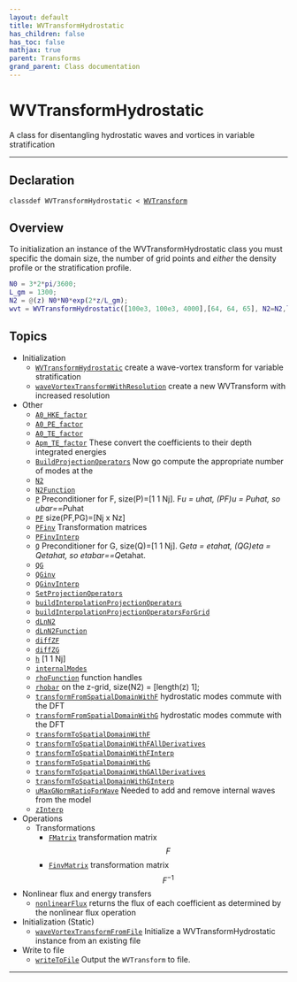 ```yaml
---
layout: default
title: WVTransformHydrostatic
has_children: false
has_toc: false
mathjax: true
parent: Transforms
grand_parent: Class documentation
---
```


#  WVTransformHydrostatic

A class for disentangling hydrostatic waves and vortices in variable stratification


---

## Declaration

<div class="language-matlab highlighter-rouge"><div class="highlight"><pre class="highlight"><code>classdef WVTransformHydrostatic < <a href="/classes/wvtransform/" title="WVTransform">WVTransform</a></code></pre></div></div>

## Overview
 
  To initialization an instance of the WVTransformHydrostatic class you
  must specific the domain size, the number of grid points and *either*
  the density profile or the stratification profile.
  
  ```matlab
  N0 = 3*2*pi/3600;
  L_gm = 1300;
  N2 = @(z) N0*N0*exp(2*z/L_gm);
  wvt = WVTransformHydrostatic([100e3, 100e3, 4000],[64, 64, 65], N2=N2,latitude=30);
  ```
 
   
  


## Topics
+ Initialization
  + [`WVTransformHydrostatic`](/classes/transforms/wvtransformhydrostatic/wvtransformhydrostatic.html) create a wave-vortex transform for variable stratification
  + [`waveVortexTransformWithResolution`](/classes/transforms/wvtransformhydrostatic/wavevortextransformwithresolution.html) create a new WVTransform with increased resolution
+ Other
  + [`A0_HKE_factor`](/classes/transforms/wvtransformhydrostatic/a0_hke_factor.html) 
  + [`A0_PE_factor`](/classes/transforms/wvtransformhydrostatic/a0_pe_factor.html) 
  + [`A0_TE_factor`](/classes/transforms/wvtransformhydrostatic/a0_te_factor.html) 
  + [`Apm_TE_factor`](/classes/transforms/wvtransformhydrostatic/apm_te_factor.html) These convert the coefficients to their depth integrated energies
  + [`BuildProjectionOperators`](/classes/transforms/wvtransformhydrostatic/buildprojectionoperators.html) Now go compute the appropriate number of modes at the
  + [`N2`](/classes/transforms/wvtransformhydrostatic/n2.html) 
  + [`N2Function`](/classes/transforms/wvtransformhydrostatic/n2function.html) 
  + [`P`](/classes/transforms/wvtransformhydrostatic/p.html) Preconditioner for F, size(P)=[1 1 Nj]. F*u = uhat, (PF)*u = P*uhat, so ubar==P*uhat
  + [`PF`](/classes/transforms/wvtransformhydrostatic/pf.html) size(PF,PG)=[Nj x Nz]
  + [`PFinv`](/classes/transforms/wvtransformhydrostatic/pfinv.html) Transformation matrices
  + [`PFinvInterp`](/classes/transforms/wvtransformhydrostatic/pfinvinterp.html) 
  + [`Q`](/classes/transforms/wvtransformhydrostatic/q.html) Preconditioner for G, size(Q)=[1 1 Nj]. G*eta = etahat, (QG)*eta = Q*etahat, so etabar==Q*etahat.
  + [`QG`](/classes/transforms/wvtransformhydrostatic/qg.html) 
  + [`QGinv`](/classes/transforms/wvtransformhydrostatic/qginv.html) 
  + [`QGinvInterp`](/classes/transforms/wvtransformhydrostatic/qginvinterp.html) 
  + [`SetProjectionOperators`](/classes/transforms/wvtransformhydrostatic/setprojectionoperators.html) 
  + [`buildInterpolationProjectionOperators`](/classes/transforms/wvtransformhydrostatic/buildinterpolationprojectionoperators.html) 
  + [`buildInterpolationProjectionOperatorsForGrid`](/classes/transforms/wvtransformhydrostatic/buildinterpolationprojectionoperatorsforgrid.html) 
  + [`dLnN2`](/classes/transforms/wvtransformhydrostatic/dlnn2.html) 
  + [`dLnN2Function`](/classes/transforms/wvtransformhydrostatic/dlnn2function.html) 
  + [`diffZF`](/classes/transforms/wvtransformhydrostatic/diffzf.html) 
  + [`diffZG`](/classes/transforms/wvtransformhydrostatic/diffzg.html) 
  + [`h`](/classes/transforms/wvtransformhydrostatic/h.html) [1 1 Nj]
  + [`internalModes`](/classes/transforms/wvtransformhydrostatic/internalmodes.html) 
  + [`rhoFunction`](/classes/transforms/wvtransformhydrostatic/rhofunction.html) function handles
  + [`rhobar`](/classes/transforms/wvtransformhydrostatic/rhobar.html) on the z-grid, size(N2) = [length(z) 1];
  + [`transformFromSpatialDomainWithF`](/classes/transforms/wvtransformhydrostatic/transformfromspatialdomainwithf.html) hydrostatic modes commute with the DFT
  + [`transformFromSpatialDomainWithG`](/classes/transforms/wvtransformhydrostatic/transformfromspatialdomainwithg.html) hydrostatic modes commute with the DFT
  + [`transformToSpatialDomainWithF`](/classes/transforms/wvtransformhydrostatic/transformtospatialdomainwithf.html) 
  + [`transformToSpatialDomainWithFAllDerivatives`](/classes/transforms/wvtransformhydrostatic/transformtospatialdomainwithfallderivatives.html) 
  + [`transformToSpatialDomainWithFInterp`](/classes/transforms/wvtransformhydrostatic/transformtospatialdomainwithfinterp.html) 
  + [`transformToSpatialDomainWithG`](/classes/transforms/wvtransformhydrostatic/transformtospatialdomainwithg.html) 
  + [`transformToSpatialDomainWithGAllDerivatives`](/classes/transforms/wvtransformhydrostatic/transformtospatialdomainwithgallderivatives.html) 
  + [`transformToSpatialDomainWithGInterp`](/classes/transforms/wvtransformhydrostatic/transformtospatialdomainwithginterp.html) 
  + [`uMaxGNormRatioForWave`](/classes/transforms/wvtransformhydrostatic/umaxgnormratioforwave.html) Needed to add and remove internal waves from the model
  + [`zInterp`](/classes/transforms/wvtransformhydrostatic/zinterp.html) 
+ Operations
  + Transformations
    + [`FMatrix`](/classes/transforms/wvtransformhydrostatic/fmatrix.html) transformation matrix $$F$$
    + [`FinvMatrix`](/classes/transforms/wvtransformhydrostatic/finvmatrix.html) transformation matrix $$F^{-1}$$
+ Nonlinear flux and energy transfers
  + [`nonlinearFlux`](/classes/transforms/wvtransformhydrostatic/nonlinearflux.html) returns the flux of each coefficient as determined by the nonlinear flux operation
+ Initialization (Static)
  + [`waveVortexTransformFromFile`](/classes/transforms/wvtransformhydrostatic/wavevortextransformfromfile.html) Initialize a WVTransformHydrostatic instance from an existing file
+ Write to file
  + [`writeToFile`](/classes/transforms/wvtransformhydrostatic/writetofile.html) Output the `WVTransform` to file.


---